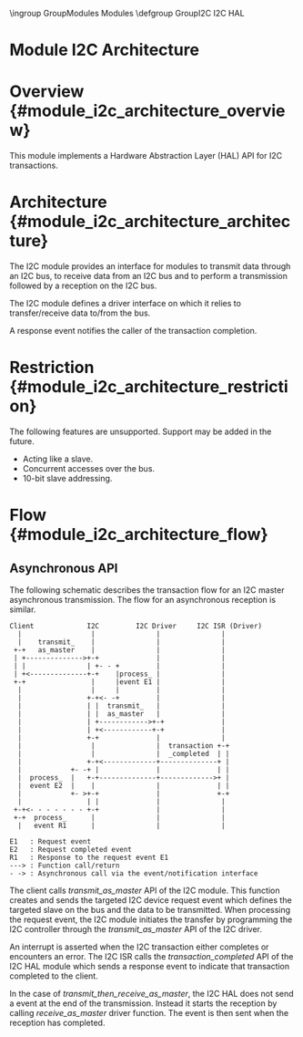 \ingroup GroupModules Modules
\defgroup GroupI2C I2C HAL

Module I2C Architecture
=======================

# Overview                                   {#module_i2c_architecture_overview}

This module implements a Hardware Abstraction Layer (HAL) API for I2C
transactions.

# Architecture                           {#module_i2c_architecture_architecture}

The I2C module provides an interface for modules to transmit data through an I2C
bus, to receive data from an I2C bus and to perform a transmission followed by a
reception on the I2C bus.

The I2C module defines a driver interface on which it relies to transfer/receive
data to/from the bus.

A response event notifies the caller of the transaction completion.

# Restriction                             {#module_i2c_architecture_restriction}

The following features are unsupported. Support may be added in the future.

- Acting like a slave.
- Concurrent accesses over the bus.
- 10-bit slave addressing.

# Flow                                           {#module_i2c_architecture_flow}

## Asynchronous API

The following schematic describes the transaction flow for an I2C master
asynchronous transmission. The flow for an asynchronous reception is similar.

    Client             I2C         I2C Driver     I2C ISR (Driver)
      |                 |               |               |
      |    transmit_    |               |               |
     +-+   as_master    |               |               |
     | +-------------->+-+              |               |
     | |               | +- - +         |               |
     | +<--------------+-+    |process_ |               |
     +-+                |     |event E1 |               |
      |                 |     |         |               |
      |                +-+<- -+         |               |
      |                | |  transmit_   |               |
      |                | |  as_master   |               |
      |                | +------------>+-+              |
      |                | +<------------+-+              |
      |                +-+              |               |
      |                 |               |  transaction +-+
      |                 |               |  _completed  | |
      |                +-+<-------------+--------------+ |
      |            +- -+ |              |              | |
      |  process_  |   +-+--------------+------------->+ |
      |  event E2  |    |               |              | |
      |            +- >+-+              |              +-+
      |                | |              |               |
     +-+<- - - - - - - +-+              |               |
     +-+  process_      |               |               |
      |   event R1      |               |               |

    E1   : Request event
    E2   : Request completed event
    R1   : Response to the request event E1
    ---> : Function call/return
    - -> : Asynchronous call via the event/notification interface

The client calls *transmit_as_master* API of the I2C module.
This function creates and sends the targeted I2C device request event which
defines the targeted slave on the bus and the data to be transmitted. When
processing the request event, the I2C module initiates the transfer by
programming the I2C controller through the *transmit_as_master* API of the I2C
driver.

An interrupt is asserted when the I2C transaction either completes or encounters
an error. The I2C ISR calls the *transaction_completed* API of the I2C HAL
module which sends a response event to indicate that transaction completed to
the client.

In the case of *transmit_then_receive_as_master*, the I2C HAL does not send a
event at the end of the transmission. Instead it starts the reception by calling
*receive_as_master* driver function. The event is then sent when the reception
has completed.
